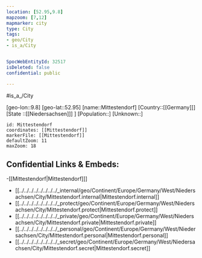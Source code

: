 ```yaml
---
location: [52.95,9.8]
mapzoom: [7,12] 
mapmarker: city 
type: City
tags:
- geo/City
- is_a/City


SpocWebEntityId: 32517
isDeleted: false
confidential: public

---
```


#is_a_/City 

[geo-lon::9.8]
[geo-lat::52.95]
[name::Mittestendorf]
[Country::[[Germany]]]
[State ::[[Niedersachsen]]] ]
[Population::]
[Unknown::]


```leaflet
id: Mittestendorf
coordinates: [[Mittestendorf]]
markerFile: [[Mittestendorf]]
defaultZoom: 11 
maxZoom: 18
```


## Confidential Links & Embeds: 
-[[Mittestendorf|Mittestendorf]]] 
- [[../../../../../../../../_internal/geo/Continent/Europe/Germany/West/Niedersachsen/City/Mittestendorf.internal|Mittestendorf.internal]] 
- [[../../../../../../../../_protect/geo/Continent/Europe/Germany/West/Niedersachsen/City/Mittestendorf.protect|Mittestendorf.protect]] 
- [[../../../../../../../../_private/geo/Continent/Europe/Germany/West/Niedersachsen/City/Mittestendorf.private|Mittestendorf.private]] 
- [[../../../../../../../../_personal/geo/Continent/Europe/Germany/West/Niedersachsen/City/Mittestendorf.personal|Mittestendorf.personal]] 
- [[../../../../../../../../_secret/geo/Continent/Europe/Germany/West/Niedersachsen/City/Mittestendorf.secret|Mittestendorf.secret]] 
